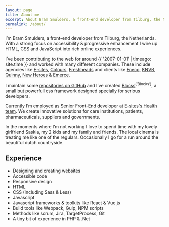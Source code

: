 ```yaml
---
layout: page
title: About me
excerpt: About Bram Smulders, a front-end developer from Tilburg, the Netherlands
permalink: /about/
---
```


I’m Bram Smulders, a front-end developer from Tilburg, the Netherlands.
With a strong focus on accessibility & progressive enhancement I wire up HTML, CSS and JavaScript into rich online experiences.

I’ve been contributing to the web for around {{ '2007-01-01' | timeago: site.time }} and worked with many different companies. These include agencies like [E-sites](https://www.e-sites.nl/), [Colours](http://colours.nl), [Freshheads](http://freshheads.com) and clients like [Eneco](http://eneco.com), [KNVB](http://knvb.nl), [Quinny](http://www.quinny.nl/), [New Heroes](http://newheroes.com) & [Emerce](http://emerce.nl).

I maintain some [repositories on GitHub](https://github.com/bramsmulders) and I’ve created [Blocss](https://github.com/Blocss/)<sup>(‘Blocks’)</sup>, a small but powerfull css framework designed specially for serious developers.

Currently I’m employed as Senior Front-End developer at [E-sites's Health team](https://www.e-sites.nl/health). We create innovative solutions for care institutions, patients, pharmaceuticals, suppliers and governments.

In the moments where I’m not working I love to spend time with my lovely girlfriend Saskia, my 2 kids and my family and friends. The local cinema is treating me like one of the regulars. Occasionally I go for a run around the beautiful dutch countryside.

## Experience
- Designing and creating websites
- Accessible code
- Responsive design
- HTML
- CSS (Including Sass & Less)
- Javascript
- Javascript frameworks & toolkits like React & Vue.js
- Build tools like Webpack, Gulp, NPM scripts
- Methods like scrum, Jira, TargetProcess, Git
- A tiny bit of experience in PHP & .Net
